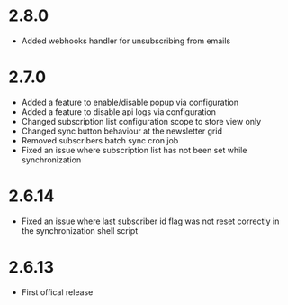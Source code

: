 2.8.0
=============
* Added webhooks handler for unsubscribing from emails

2.7.0
=============
* Added a feature to enable/disable popup via configuration
* Added a feature to disable api logs via configuration
* Changed subscription list configuration scope to store view only
* Changed sync button behaviour at the newsletter grid
* Removed subscribers batch sync cron job
* Fixed an issue where subscription list has not been set while synchronization

2.6.14
=============
* Fixed an issue where last subscriber id flag was not reset correctly in the synchronization shell script

2.6.13
=============
* First offical release
